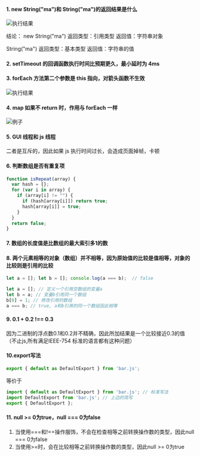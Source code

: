 #### 1. new String("ma")和 String("ma")的返回结果是什么

![执行结果](http://pic.yupoo.com/mazhenghjj/97759735/5646dfb9.png)

结论：
new String("ma") 返回类型：引用类型 返回值：字符串对象

String("ma") 返回类型：基本类型 返回值：字符串的值

#### 2. setTimeout 的回调函数执行时间比预期更久，最小延时为 4ms

#### 3. forEach 方法第二个参数是 this 指向，对箭头函数不生效

![执行结果](http://pic.yupoo.com/mazhenghjj/acf5c411/f805d9a0.png)

#### 4. map 如果不 return 时，作用与 forEach 一样

![例子](http://pic.yupoo.com/mazhenghjj/43d11aea/06b18ad8.png)

#### 5. GUI 线程和 js 线程

二者是互斥的，因此如果 js 执行时间过长，会造成页面掉帧，卡顿

#### 6. 判断数组是否有重复项

```javascript
function isRepeat(array) {
  var hash = {};
  for (var i in array) {
    if (array[i] != "") {
      if (hash[array[i]]) return true;
      hash[array[i]] = true;
    }
  }
  return false;
}
```

#### 7. 数组的长度值是比数组的最大索引多1的数

#### 8. 两个元素相等的对象（数组）并不相等，因为原始值的比较是值相等，对象的比较则是引用的比较
```js
let a = []; let b = []; console.log(a === b);  // false 

let a = []; // 定义一个引用空数组的变量a
let b = a; // 变量b引用同一个数组
b[0] = 1; // 修改引用的数组
a === b; // true, a和b引用的同一个数组因此相等
```

#### 9. 0.1 + 0.2 !== 0.3
因为二进制的浮点数0.1和0.2并不精确，因此所加结果是一个比较接近0.3的值（不止js,所有满足IEEE-754 标准的语言都有这种问题）

#### 10.export写法
```js
export { default as DefaultExport } from 'bar.js';
```
等价于
```js
import { default as DefaultExport } from 'bar.js'; // 标准写法
import DefaultExport from 'bar.js'; // 上边的简写
export { DefaultExport };
```

#### 11. null >= 0为true，null === 0为false
1. 当使用===和!==操作服饰，不会在检查相等之前转换操作数的类型，因此null === 0为false
2. 当使用>=时，会在比较相等之前转换操作数的类型，因此null >= 0为true